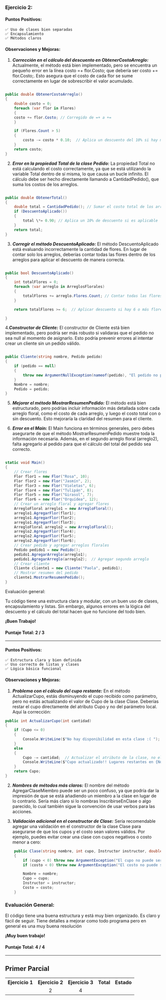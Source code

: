 ### Ejercicio 2:

#### Puntos Positivos:

    ✅ Uso de clases bien separadas
    ✅ Encapsulamiento
    ✅ Métodos claros

#### Observaciones y Mejoras:

1. **_Corrección en el cálculo del descuento en ObtenerCostoArreglo:_**
   Actualmente, el método está bien implementado, pero se encuentra un pequeño error en la línea costo =+ flor.Costo; que debería ser costo += flor.Costo;. Esto asegura que el costo de cada flor se sume correctamente en lugar de sobrescribir el valor acumulado.

```csharp

public double ObtenerCostoArreglo()
{
    double costo = 0;
    foreach (var flor in Flores)
    {
    costo += flor.Costo; // Corregido de =+ a +=
    }

    if (Flores.Count > 5)
    {
        costo -= costo * 0.10;  // Aplica un descuento del 10% si hay más de 5 flores
    }
    return costo;
}
```

2. **_Error en la propiedad Total de la clase Pedido:_** La propiedad Total no está calculando el costo correctamente, ya que se está utilizando la variable Total dentro de sí misma, lo que causa un bucle infinito. El cálculo debe ser hecho directamente llamando a CantidadPedido(), que suma los costos de los arreglos.

```csharp

public double ObtenerTotal()
{
    double total = CantidadPedido(); // Sumar el costo total de los arreglos
    if (DescuentoAplicado())
    {
        total \*= 0.90; // Aplica un 10% de descuento si es aplicable
    }
    return total;
}
```

3. **_Corregir el método DescuentoAplicado:_** El método DescuentoAplicado está evaluando incorrectamente la cantidad de flores. En lugar de contar solo los arreglos, deberías contar todas las flores dentro de los arreglos para aplicar el descuento de manera correcta.

```csharp

public bool DescuentoAplicado()
{
    int totalFlores = 0;
    foreach (var arreglo in ArreglosFlorales)
    {
        totalFlores += arreglo.Flores.Count; // Contar todas las flores
    }

    return totalFlores >= 6;  // Aplicar descuento si hay 6 o más flores

}
```

4.**_Constructor de Cliente:_** El constructor de Cliente está bien implementado, pero podría ser más robusto si validaras que el pedido no sea null al momento de asignarlo. Esto podría prevenir errores al intentar crear un cliente sin un pedido válido.

```csharp

public Cliente(string nombre, Pedido pedido)
{
    if (pedido == null)
    {
        throw new ArgumentNullException(nameof(pedido), "El pedido no puede ser nulo.");
    }
    Nombre = nombre;
    Pedido = pedido;
}
```

5. **_Mejorar el método MostrarResumenPedido:_** El método está bien estructurado, pero podrías incluir información más detallada sobre cada arreglo floral, como el costo de cada arreglo, y luego el costo total con o sin descuento. Esto mejoraría la claridad del resumen para el cliente.

6. **_Error en el Main:_** El Main funciona en términos generales, pero debes asegurarte de que el método MostrarResumenPedido muestre toda la información necesaria. Además, en el segundo arreglo floral (arreglo2), falta agregarlo al pedido para que el cálculo del total del pedido sea correcto.

```csharp

static void Main()
{
    // Crear flores
    Flor flor1 = new Flor("Rosa", 10);
    Flor flor2 = new Flor("Jasmín", 2);
    Flor flor3 = new Flor("Violetas", 6);
    Flor flor4 = new Flor("Tulipán", 8);
    Flor flor5 = new Flor("Girasol", 7);
    Flor flor6 = new Flor("Orquídea", 12);
    // Crear un arreglo floral y agregar flores
    ArregloFloral arreglo1 = new ArregloFloral();
    arreglo1.AgregarFlor(flor1);
    arreglo1.AgregarFlor(flor2);
    arreglo1.AgregarFlor(flor3);
    ArregloFloral arreglo2 = new ArregloFloral();
    arreglo2.AgregarFlor(flor4);
    arreglo2.AgregarFlor(flor5);
    arreglo2.AgregarFlor(flor6);
    // Crear pedido y agregar arreglos florales
    Pedido pedido1 = new Pedido();
    pedido1.AgregarArreglo(arreglo1);
    pedido1.AgregarArreglo(arreglo2);  // Agregar segundo arreglo
    // Crear cliente
    Cliente cliente1 = new Cliente("Paola", pedido1);
    // Mostrar resumen del pedido
    cliente1.MostrarResumenPedido();
}
```

Evaluación general:

Tu código tiene una estructura clara y modular, con un buen uso de clases, encapsulamiento y listas. Sin embargo, algunos errores en la lógica del descuento y el cálculo del total hacen que no funcione del todo bien.

**¡Buen Trabajo!**

#### Puntaje Total: **2 / 3**

---

#### Puntos Positivos:

    ✅ Estructura clara y bien definida
    ✅ Uso correcto de listas y clases
    ✅ Lógica básica funcional

#### Observaciones y Mejoras:

1. **_Problema con el cálculo del cupo restante:_** En el método ActualizarCupo, estás disminuyendo el cupo recibido como parámetro, pero no estás actualizando el valor de Cupo de la clase Clase. Deberías restar el cupo directamente del atributo Cupo y no del parámetro local. Aquí la corrección:

```csharp
public int ActualizarCupo(int cantidad)
{
    if (Cupo <= 0)
    {
        Console.WriteLine($"No hay disponibilidad en esta clase :( ");
    }
    else
    {
        Cupo -= cantidad;  // Actualizar el atributo de la clase, no el parámetro
        Console.WriteLine($"Cupo actualizado!! Lugares restantes en {Nombre}: {Cupo}");
    }
    return Cupo;
}
```

2. **_Nombres de métodos más claros:_** El nombre del método AgregarClaseMiembro puede ser un poco confuso, ya que podría dar la impresión de que se está añadiendo un miembro a la clase en lugar de lo contrario. Sería más claro si lo nombras InscribirseEnClase o algo parecido, lo cual también sigue la convención de usar verbos para las acciones.

3. **_Validación adicional en el constructor de Clase:_** Sería recomendable agregar una validación en el constructor de la clase Clase para asegurarse de que los cupos y el costo sean valores válidos. Por ejemplo, puedes evitar crear una clase con cupos negativos o costo menor a cero:

```csharp
    public Clase(string nombre, int cupo, Instructor instructor, double costo)
    {
        if (cupo < 0) throw new ArgumentException("El cupo no puede ser negativo.");
        if (costo < 0) throw new ArgumentException("El costo no puede ser negativo.");

        Nombre = nombre;
        Cupo = cupo;
        Instructor = instructor;
        Costo = costo;
    }
```

### Evaluación General:

El código tiene una buena estructura y está muy bien organizado. Es claro y fácil de seguir. Tiene detalles a mejorar como todo programa pero en general es una muy buena resolución

**¡Muy buen trabajo!**

#### Puntaje Total: **4 / 4**

---

## Primer Parcial

<table>
  <tr>
    <th>Ejercicio 1</th>
    <th>Ejercicio 2</th>
    <th>Ejercicio 3</th>
    <th>Total</th>
    <th>Estado</th>
  </tr>
  <tr>
    <td align="center"></td>
    <td align="center">2</td>
    <td align="center">4</td>
    <td align="center"></td>
    <td align="center"></td>
  </tr>
</table>
